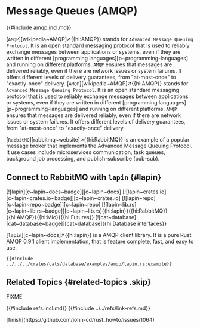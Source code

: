 # Message Queues (AMQP)

{{#include amqp.incl.md}}

[`AMQP`][wikipedia~AMQP]↗{{hi:AMQP}} stands for `Advanced Message Queuing Protocol`. It is an open standard messaging protocol that is used to reliably exchange messages between applications or systems, even if they are written in different [programming languages][p~programming-languages] and running on different platforms. `AMQP` ensures that messages are delivered reliably, even if there are network issues or system failures. It offers different levels of delivery guarantees, from "at-most-once" to "exactly-once" delivery.
[`AMQP`][wikipedia~AMQP]↗{{hi:AMQP}} stands for `Advanced Message Queuing Protocol`. It is an open standard messaging protocol that is used to reliably exchange messages between applications or systems, even if they are written in different [programming languages][p~programming-languages] and running on different platforms. `AMQP` ensures that messages are delivered reliably, even if there are network issues or system failures. It offers different levels of delivery guarantees, from "at-most-once" to "exactly-once" delivery.

[`RabbitMQ`][rabbitmq~website]↗{{hi:RabbitMQ}} is an example of a popular message broker that implements the Advanced Message Queuing Protocol. It use cases include microservices communication,
task queues, background job processing, and publish-subscribe (pub-sub).

## Connect to RabbitMQ with `lapin` {#lapin}

[![lapin][c~lapin~docs~badge]][c~lapin~docs] [![lapin~crates.io][c~lapin~crates.io~badge]][c~lapin~crates.io] [![lapin~repo][c~lapin~repo~badge]][c~lapin~repo] [![lapin~lib.rs][c~lapin~lib.rs~badge]][c~lapin~lib.rs]{{hi:lapin}}{{hi:RabbitMQ}}{{hi:AMQP}}{{hi:Mio}}{{hi:Futures}} [![cat~database][cat~database~badge]][cat~database]{{hi:Database interfaces}}

[`lapin`][c~lapin~docs]↗{{hi:lapin}} is a AMQP client library. It is a pure Rust AMQP 0.9.1 client implementation, that is feature complete, fast, and easy to use.

```rust,editable
{{#include ../../../crates/cats/database/examples/amqp/lapin.rs:example}}
```

## Related Topics {#related-topics .skip}

FIXME

{{#include refs.incl.md}}
{{#include ../../refs/link-refs.md}}

<div class="hidden">
[finish](https://github.com/john-cd/rust_howto/issues/1064)
</div>
